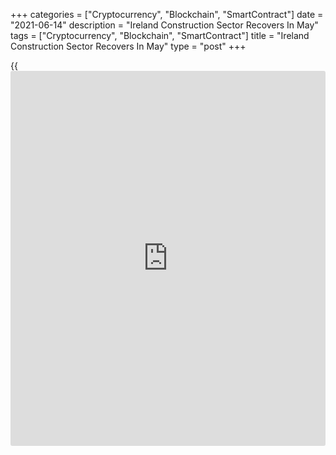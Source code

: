 +++
categories = ["Cryptocurrency", "Blockchain", "SmartContract"]
date = "2021-06-14"
description = "Ireland Construction Sector Recovers In May"
tags = ["Cryptocurrency", "Blockchain", "SmartContract"]
title = "Ireland Construction Sector Recovers In May"
type = "post"
+++

{{<iframe id="large-banner" src="https://www.bounty.group/#slide=8.0" width="100%" height="600" scrolling="no" style="border: 0px solid rgb(216, 221, 230); border-radius: 3px;">}}

Ireland's construction sector expanded in May for the first time since
the imposition of the lockdown at the start of the year, survey data
from IHS Markit showed on Monday.

The Ulster Bank Construction Purchasing Managers' Index rose to 66.4 in
May from 49.3 in April. A score above 50 indicates expansion in the
sector.

All three broad categories of construction, namely housing activity,
commercial activity and civil engineering activity expanded in May.

New orders accelerated in May with the rate of expansion fastest in the
twenty-one year survey [history](https://www.fixpro.org/post/chargeless-historical-data-api-backtesting/).

Staffing levels rose for the second straight month in May and at the
fastest since April 2019. Suppliers' delivery time lengthened in May.

On the price front, the rate of cost inflation increased to a record
level in May.

The further reopening of the [economy][1] and continued release of pent-
up demand supported ongoing confidence among construction firms that
activity will increase over the coming year.

For comments and feedback [contact](https://www.playgroundfx.com/contact/): editorial@rtt[news](https://www.letsplayfx.com/blog/forex-news-website/).com

[Economic News][1]

 **What parts of the world are seeing the best (and worst) economic
performances lately? Click[here][2] to check out our [Econ Scorecard][2]
and find out! See up-to-the-moment [ranking](https://www.playgroundfx.com/blog/crypto-exchange-ranking/)s for the best and worst
performers in [GDP][3], [unemployment rate][4], [inflation][5] and much
more.**

   1. www.rtt[news](https://www.letsplayfx.com/blog/forex-news-website/).com/Content/EconomicNews.aspx
   2. www.rtt[news](https://www.letsplayfx.com/blog/forex-news-website/).com/economic-scorecard/world-rank/PPI/highest-performance.aspx
   3. www.rtt[news](https://www.letsplayfx.com/blog/forex-news-website/).com/economic-scorecard/world-rank/GDP/highest-performance.aspx
   4. www.rtt[news](https://www.letsplayfx.com/blog/forex-news-website/).com/economic-scorecard/world-rank/unemployment-rate/lowest-performance.aspx
   5. www.rtt[news](https://www.letsplayfx.com/blog/forex-news-website/).com/economic-scorecard/world-rank/CPI/highest-performance.aspx